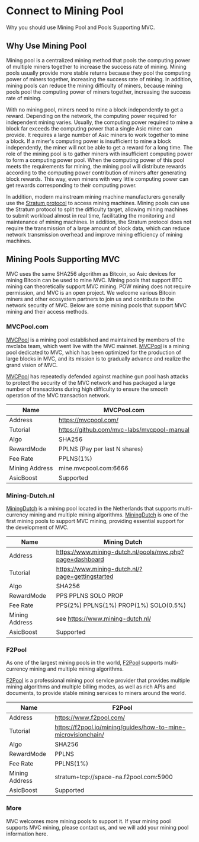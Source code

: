# Connect to Mining Pool

Why you should use Mining Pool and Pools Supporting MVC.

## Why Use Mining Pool

Mining pool is a centralized mining method that pools the computing power of multiple miners together to increase the
success rate of mining. Mining pools usually provide more stable returns because they pool the computing power of miners
together, increasing the success rate of mining. In addition, mining pools can reduce the mining difficulty of miners,
because mining pools pool the computing power of miners together, increasing the success rate of mining.

With no mining pool, miners need to mine a block independently to get a reward. Depending on the network, the computing
power required for independent mining varies. Usually, the computing power required to mine a block far exceeds the
computing power that a single Asic miner can provide. It requires a large number of Asic miners to work together to mine
a block. If a miner's computing power is insufficient to mine a block independently, the miner will not be able to get a
reward for a long time. The role of the mining pool is to gather miners with insufficient computing power to form a
computing power pool. When the computing power of this pool meets the requirements for mining, the mining pool will
distribute rewards according to the computing power contribution of miners after generating block rewards. This way,
even miners with very little computing power can get rewards corresponding to their computing power.

In addition, modern mainstream mining machine manufacturers generally use
the [Stratum protocol](../concepts/stratum-protocol.md)
to access mining machines. Mining pools can use the Stratum protocol to split the difficulty target, allowing mining
machines to submit workload almost in real time, facilitating the monitoring and maintenance of mining machines. In
addition, the Stratum protocol does not require the transmission of a large amount of block data, which can reduce
network transmission overhead and improve mining efficiency of mining machines.

## Mining Pools Supporting MVC

MVC uses the same SHA256 algorithm as Bitcoin, so Asic devices for mining Bitcoin can be used to mine MVC. Mining pools
that support BTC mining can theoretically support MVC mining. POW mining does not require permission, and MVC is an open
project. We welcome various Bitcoin miners and other ecosystem partners to join us and contribute to the network
security of MVC. Below are some mining pools that support MVC mining and their access methods.

### MVCPool.com

[MVCPool](https://mvcpool.com/)
is a mining pool established and maintained by members of the mvclabs team, which went live with the MVC
mainnet. [MVCPool](https://mvcpool.com/)
is a mining pool dedicated to MVC, which has been optimized for the production of large blocks in MVC, and its mission
is to gradually advance and realize the grand vision of MVC.

[MVCPool](https://mvcpool.com/) has repeatedly defended against machine gun pool hash attacks to protect the security of
the MVC network and has packaged a large number of transactions during high difficulty to ensure the smooth operation of
the MVC transaction network.

| Name           | MVCPool.com                                |
|----------------|--------------------------------------------|
| Address        | https://mvcpool.com/                       |
| Tutorial       | https://github.com/mvc-labs/mvcpool-manual |
| Algo           | SHA256                                     |
| RewardMode     | PPLNS (Pay per last N shares)              |
| Fee Rate       | PPLNS(1%)                                  |
| Mining Address | mine.mvcpool.com:6666                      |
| AsicBoost      | Supported                                  |

### Mining-Dutch.nl

[MiningDutch](https://www.mining-dutch.nl/)
is a mining pool located in the Netherlands that supports multi-currency mining and multiple mining algorithms.
[MiningDutch](https://www.mining-dutch.nl/)
is one of the first mining pools to support MVC mining, providing essential support for the development of MVC.

| Name           | Mining Dutch                                             |
|----------------|----------------------------------------------------------|
| Address        | https://www.mining-dutch.nl/pools/mvc.php?page=dashboard |
| Tutorial       | https://www.mining-dutch.nl/?page=gettingstarted         |
| Algo           | SHA256                                                   |
| RewardMode     | PPS PPLNS SOLO PROP                                      |
| Fee Rate       | PPS(2%) PPLNS(1%) PROP(1%) SOLO(0.5%)                    |
| Mining Address | see https://www.mining-dutch.nl/                         |
| AsicBoost      | Supported                                                |

### F2Pool

As one of the largest mining pools in the world, [F2Pool](https://www.f2pool.com/) supports multi-currency mining and multiple mining algorithms.

[F2Pool](https://www.f2pool.com/) is a professional mining pool service provider that provides multiple mining algorithms and multiple billing
modes, as well as rich APIs and documents, to provide stable mining services to miners around the world.

| Name           | F2Pool                                                        |
|----------------|---------------------------------------------------------------|
| Address        | https://www.f2pool.com/                                       |
| Tutorial       | https://f2pool.io/mining/guides/how-to-mine-microvisionchain/ |
| Algo           | SHA256                                                        |
| RewardMode     | PPLNS                                                         |
| Fee Rate       | PPLNS(1%)                                                     |
| Mining Address | stratum+tcp://space-na.f2pool.com:5900                        |
| AsicBoost      | Supported                                                     |

### More

MVC welcomes more mining pools to support it. If your mining pool supports MVC mining, please contact us, and we will
add your mining pool information here.

